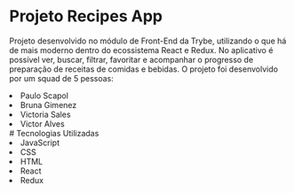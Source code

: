 # Projeto Recipes App
Projeto desenvolvido no módulo de Front-End da Trybe, utilizando o que há de mais moderno dentro do ecossistema React e Redux.
No aplicativo é possível ver, buscar, filtrar, favoritar e acompanhar o progresso de preparação de receitas de comidas e bebidas.
O projeto foi desenvolvido por um squad de 5 pessoas:
<li><a href="https://github.com/PauloScapol"></a>Paulo Scapol</li>
<li><a href="https://github.com/brunagimenez"></a>Bruna Gimenez</li>
<li><a href="https://github.com/VicSales28"></a>Victoria Sales</li>
<li><a href="https://github.com/VictorDmgs"></a>Victor Alves</li>
# Tecnologias Utilizadas
<li>JavaScript</li>
<li>CSS</li>
<li>HTML</li>
<li>React</li>
<li>Redux</li>
